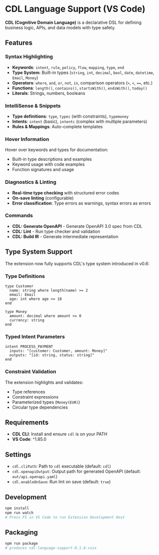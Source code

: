 # CDL Language Support (VS Code)

**CDL (Cognitive Domain Language)** is a declarative DSL for defining business logic, APIs, and data models with type safety.

## Features

### Syntax Highlighting
- **Keywords**: `intent`, `rule`, `policy`, `flow`, `mapping`, `type`, `end`
- **Type System**: Built-in types (`string`, `int`, `decimal`, `bool`, `date`, `datetime`, `Email`, `Money`)
- **Operators**: `where`, `and`, `or`, `not`, `in`, comparison operators (`>`, `<`, `==`, etc.)
- **Functions**: `length()`, `contains()`, `startsWith()`, `endsWith()`, `today()`
- **Literals**: Strings, numbers, booleans

### IntelliSense & Snippets
- **Type definitions**: `type`, `typec` (with constraints), `typemoney`
- **Intents**: `intent` (basic), `intentc` (complex with multiple parameters)
- **Rules & Mappings**: Auto-complete templates

### Hover Information
Hover over keywords and types for documentation:
- Built-in type descriptions and examples
- Keyword usage with code examples
- Function signatures and usage

### Diagnostics & Linting
- **Real-time type checking** with structured error codes
- **On-save linting** (configurable)
- **Error classification**: Type errors as warnings, syntax errors as errors

### Commands
- **CDL: Generate OpenAPI** - Generate OpenAPI 3.0 spec from CDL
- **CDL: Lint** - Run type checker and validation
- **CDL: Build IR** - Generate intermediate representation

## Type System Support

The extension now fully supports CDL's type system introduced in v0.6:

### Type Definitions
```cdl
type Customer
  name: string where length(name) >= 2
  email: Email
  age: int where age >= 18
end

type Money
  amount: decimal where amount >= 0
  currency: string
end
```

### Typed Intent Parameters
```cdl
intent PROCESS_PAYMENT
  inputs: "[customer: Customer, amount: Money]"
  outputs: "[id: string, status: string]"
end
```

### Constraint Validation
The extension highlights and validates:
- Type references
- Constraint expressions
- Parameterized types (`Money(EUR)`)
- Circular type dependencies

## Requirements
- **CDL CLI**: Install and ensure `cdl` is on your PATH
- **VS Code**: ^1.85.0

## Settings
- `cdl.cliPath`: Path to `cdl` executable (default: `cdl`)
- `cdl.openapiOutput`: Output path for generated OpenAPI (default: `out/api.openapi.yaml`)
- `cdl.enableOnSave`: Run lint on save (default: `true`)

## Development
```bash
npm install
npm run watch
# Press F5 in VS Code to run Extension Development Host
```

## Packaging
```bash
npm run package
# produces cdl-language-support-0.1.0.vsix
```
